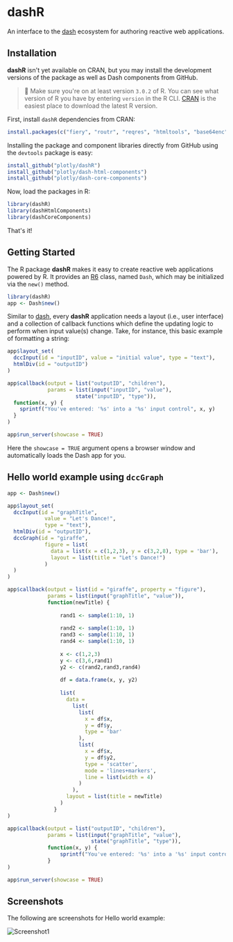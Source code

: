 # dashR

An interface to the [dash](https://github.com/plotly/dash-renderer) ecosystem for authoring reactive web applications.

## Installation

**dashR** isn't yet available on CRAN, but you may install the development versions of the package as well as Dash components from GitHub.

> 🛑 Make sure you're on at least version `3.0.2` of R. You can see what version of R you have by entering `version` in the R CLI. [CRAN](https://cran.r-project.org/bin/) is the easiest place to download the latest R version.

First, install `dashR` dependencies from CRAN:
```r
install.packages(c("fiery", "routr", "reqres", "htmltools", "base64enc"))
```

Installing the package and component libraries directly from GitHub using the `devtools` package is easy:

```r
install_github("plotly/dashR")
install_github("plotly/dash-html-components")
install_github("plotly/dash-core-components")
```

Now, load the packages in R:

```r
library(dashR)
library(dashHtmlComponents)
library(dashCoreComponents)
```

That's it!

## Getting Started

The R package **dashR** makes it easy to create reactive web applications powered by R. It provides an [R6](https://cran.r-project.org/web/packages/R6/index.html) class, named `Dash`, which may be initialized via the `new()` method.


```r
library(dashR)
app <- Dash$new()
```

Similar to [dash](https://github.com/plotly/dash), every **dashR** application needs a layout (i.e., user interface) and a collection of callback functions which define the updating logic to perform when input value(s) change. Take, for instance, this basic example of formatting a string:

```r
app$layout_set(
  dccInput(id = "inputID", value = "initial value", type = "text"),
  htmlDiv(id = "outputID")
)

app$callback(output = list("outputID", "children"), 
             params = list(input("inputID", "value"),
                      state("inputID", "type")), 
  function(x, y) {
    sprintf("You've entered: '%s' into a '%s' input control", x, y)
  }
)

app$run_server(showcase = TRUE)
```

Here the `showcase = TRUE` argument opens a browser window and automatically loads the Dash app for you.

## Hello world example using `dccGraph`

```r
app <- Dash$new()

app$layout_set(
  dccInput(id = "graphTitle", 
            value = "Let's Dance!", 
            type = "text"),
  htmlDiv(id = "outputID"),
  dccGraph(id = "giraffe",
            figure = list(
              data = list(x = c(1,2,3), y = c(3,2,8), type = 'bar'),
              layout = list(title = "Let's Dance!")
            )
  )
)

app$callback(output = list(id = "giraffe", property = "figure"), 
             params = list(input("graphTitle", "value")),     
             function(newTitle) {
                 
                 rand1 <- sample(1:10, 1)
                 
                 rand2 <- sample(1:10, 1)
                 rand3 <- sample(1:10, 1)
                 rand4 <- sample(1:10, 1)
                 
                 x <- c(1,2,3)
                 y <- c(3,6,rand1)
                 y2 <- c(rand2,rand3,rand4)
                 
                 df = data.frame(x, y, y2)
                 
                 list(
                   data = 
                     list(            
                       list(
                         x = df$x, 
                         y = df$y, 
                         type = 'bar'
                       ),
                       list(
                         x = df$x, 
                         y = df$y2, 
                         type = 'scatter',
                         mode = 'lines+markers',
                         line = list(width = 4)
                       )                
                     ),
                   layout = list(title = newTitle)
                 )
               }
)

app$callback(output = list("outputID", "children"), 
             params = list(input("graphTitle", "value"),
                           state("graphTitle", "type")), 
             function(x, y) {
                 sprintf("You've entered: '%s' into a '%s' input control", x, y)
             }
)

app$run_server(showcase = TRUE)
```

## Screenshots
The following are screenshots for Hello world example:

![Screenshot1](images/helloDcc.gif)
